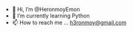 - 👋 Hi, I’m @HeronmoyEmon
- 🌱 I’m currently learning Python
- 📫 How to reach me ... h3ronmoy@gmail.com

<!---
HeronmoyEmon/HeronmoyEmon is a ✨ special ✨ repository because its `README.md` (this file) appears on your GitHub profile.
You can click the Preview link to take a look at your changes.
--->
